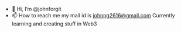 - 👋 Hi, I’m @johnforgit
- 📫 How to reach me my mail id is johnpg2616@gmail.com
Currently learning and creating stuff in Web3

<!---
johnforgit/johnforgit is a ✨ special ✨ repository because its `README.md` (this file) appears on your GitHub profile.
You can click the Preview link to take a look at your changes.
--->

